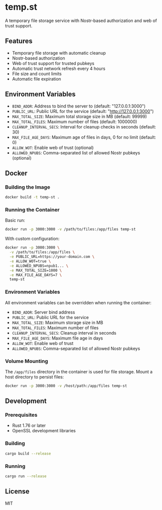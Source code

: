 # temp.st

A temporary file storage service with Nostr-based authorization and web of trust support.

## Features

- Temporary file storage with automatic cleanup
- Nostr-based authorization
- Web of trust support for trusted pubkeys
- Automatic trust network refresh every 4 hours
- File size and count limits
- Automatic file expiration

## Environment Variables

- `BIND_ADDR`: Address to bind the server to (default: "127.0.0.1:3000")
- `PUBLIC_URL`: Public URL for the service (default: "http://127.0.0.1:3000")
- `MAX_TOTAL_SIZE`: Maximum total storage size in MB (default: 99999)
- `MAX_TOTAL_FILES`: Maximum number of files (default: 1000000)
- `CLEANUP_INTERVAL_SECS`: Interval for cleanup checks in seconds (default: 30)
- `MAX_FILE_AGE_DAYS`: Maximum age of files in days, 0 for no limit (default: 0)
- `ALLOW_WOT`: Enable web of trust (optional)
- `ALLOWED_NPUBS`: Comma-separated list of allowed Nostr pubkeys (optional)

## Docker

### Building the Image

```bash
docker build -t temp-st .
```

### Running the Container

Basic run:
```bash
docker run -p 3000:3000 -v /path/to/files:/app/files temp-st
```

With custom configuration:
```bash
docker run -p 3000:3000 \
  -v /path/to/files:/app/files \
  -e PUBLIC_URL=https://your-domain.com \
  -e ALLOW_WOT=true \
  -e ALLOWED_NPUBS=npub1... \
  -e MAX_TOTAL_SIZE=1000 \
  -e MAX_FILE_AGE_DAYS=7 \
  temp-st
```

### Environment Variables

All environment variables can be overridden when running the container:

- `BIND_ADDR`: Server bind address
- `PUBLIC_URL`: Public URL for the service
- `MAX_TOTAL_SIZE`: Maximum storage size in MB
- `MAX_TOTAL_FILES`: Maximum number of files
- `CLEANUP_INTERVAL_SECS`: Cleanup interval in seconds
- `MAX_FILE_AGE_DAYS`: Maximum file age in days
- `ALLOW_WOT`: Enable web of trust
- `ALLOWED_NPUBS`: Comma-separated list of allowed Nostr pubkeys

### Volume Mounting

The `/app/files` directory in the container is used for file storage. Mount a host directory to persist files:

```bash
docker run -p 3000:3000 -v /host/path:/app/files temp-st
```

## Development

### Prerequisites

- Rust 1.76 or later
- OpenSSL development libraries

### Building

```bash
cargo build --release
```

### Running

```bash
cargo run --release
```

## License

MIT 